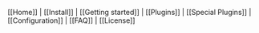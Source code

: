 [[Home]] | [[Install]] | [[Getting started]] | [[Plugins]] | [[Special Plugins]] | [[Configuration]] | [[FAQ]] | [[License]]
